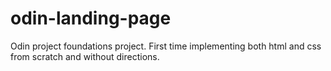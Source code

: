 # odin-landing-page
Odin project foundations project. 
First time implementing both html and css from scratch and without directions.